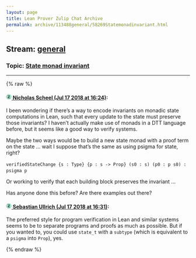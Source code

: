 ```yaml
---
layout: page
title: Lean Prover Zulip Chat Archive 
permalink: archive/113488general/58269Statemonadinvariant.html
---
```


## Stream: [general](index.html)
### Topic: [State monad invariant](58269Statemonadinvariant.html)

---


{% raw %}
#### [![Click to go to Zulip](../../assets/img/zulip2.png) Nicholas Scheel (Jul 17 2018 at 16:24)](https://leanprover.zulipchat.com/#narrow/stream/113488-general/topic/State%20monad%20invariant/near/129815515):
I been wondering if there’s a way to encode invariants on monadic state computations in Lean, such that every update to the state must preserve those invariants? I haven’t actually make use of monads in a DTT language before, but it seems like a good way to verify systems.

Maybe the two ways would be to build a new state monad with a proof term on the state ... wait I suppose that’s the same as using psigma for state, right?

`verifiedStateChange {s : Type} {p : s -> Prop} (s0 : s) (p0 : p s0) : psigma p`

Or working to verify that each building block preserves the invariant ...

Has anyone done this before? Are there examples out there?

#### [![Click to go to Zulip](../../assets/img/zulip2.png) Sebastian Ullrich (Jul 17 2018 at 16:31)](https://leanprover.zulipchat.com/#narrow/stream/113488-general/topic/State%20monad%20invariant/near/129815890):
The preferred style for program verification in Lean and similar systems seems to be to separate programs and proofs as much as possible. But if you wanted to, you could use `state_t` with a `subtype` (which is equivalent to a `psigma` into `Prop`), yes.


{% endraw %}
